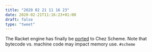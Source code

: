 ```yaml
---
title: "2020 02 21 11 16 23"
date: 2020-02-21T11:16:23+01:00
draft: false
type: "tweet"
---
```

The Racket engine has finally be [ported](https://blog.racket-lang.org/2020/02/racket-on-chez-status.html) to Chez Scheme. Note that bytecode vs. machine code may impact memory use. `#scheme`
